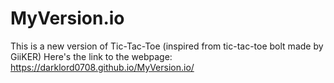 # MyVersion.io
This is a new version of Tic-Tac-Toe (inspired from tic-tac-toe bolt made by GiiKER)
Here's the link to the webpage: https://darklord0708.github.io/MyVersion.io/
